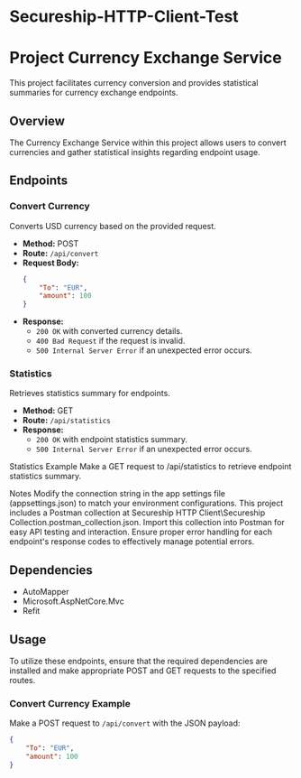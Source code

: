 # Secureship-HTTP-Client-Test
# Project Currency Exchange Service

This project facilitates currency conversion and provides statistical summaries for currency exchange endpoints.

## Overview

The Currency Exchange Service within this project allows users to convert currencies and gather statistical insights regarding endpoint usage.

## Endpoints

### Convert Currency

Converts USD currency based on the provided request.

- **Method:** POST
- **Route:** `/api/convert`
- **Request Body:**
    ```json
    {
        "To": "EUR",
        "amount": 100
    }
    ```
- **Response:** 
    - `200 OK` with converted currency details.
    - `400 Bad Request` if the request is invalid.
    - `500 Internal Server Error` if an unexpected error occurs.

### Statistics

Retrieves statistics summary for endpoints.

- **Method:** GET
- **Route:** `/api/statistics`
- **Response:** 
    - `200 OK` with endpoint statistics summary.
    - `500 Internal Server Error` if an unexpected error occurs.

Statistics Example
Make a GET request to /api/statistics to retrieve endpoint statistics summary.

Notes
Modify the connection string in the app settings file (appsettings.json) to match your environment configurations.
This project includes a Postman collection at Secureship HTTP Client\Secureship Collection.postman_collection.json. Import this collection into Postman for easy API testing and interaction.
Ensure proper error handling for each endpoint's response codes to effectively manage potential errors.
## Dependencies

- AutoMapper
- Microsoft.AspNetCore.Mvc
- Refit

## Usage

To utilize these endpoints, ensure that the required dependencies are installed and make appropriate POST and GET requests to the specified routes.

### Convert Currency Example

Make a POST request to `/api/convert` with the JSON payload:
```json
{
    "To": "EUR",
    "amount": 100
}
